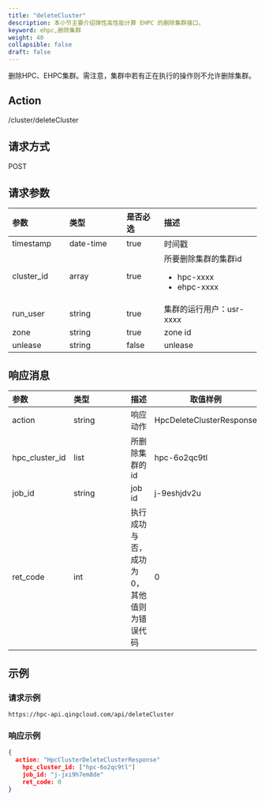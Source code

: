 ```yaml
---
title: "deleteCluster"
description: 本小节主要介绍弹性高性能计算 EHPC 的删除集群接口。 
keyword: ehpc,删除集群
weight: 40
collapsible: false
draft: false
---
```


删除HPC、EHPC集群。需注意，集群中若有正在执行的操作则不允许删除集群。

## Action

/cluster/deleteCluster

## 请求方式

POST

## 请求参数

| <span style="display:inline-block;width:100px">参数</span> | <span style="display:inline-block;width:100px">类型</span> | 是否必选 | 描述                                                         |
| :--------------------------------------------------------- | :--------------------------------------------------------- | :------- | :----------------------------------------------------------- |
| timestamp                                                  | date-time                                                  | true     | 时间戳                                                       |
| cluster_id                                                 | array                                                      | true     | 所要删除集群的集群id<ul><li>  hpc-xxxx</li><li>ehpc-xxxx</li></ul> |
| run_user                                                   | string                                                     | true     | 集群的运行用户：usr-xxxx                                     |
| zone                                                       | string                                                     | true     | zone id                                                      |
| unlease                                                    | string                                                     | false    | unlease                                                      |

## 响应消息

| <span style="display:inline-block;width:100px">参数</span> | <span style="display:inline-block;width:100px">类型</span> | 描述                                      | 取值样例                 |
| :--------------------------------------------------------- | :--------------------------------------------------------- | :---------------------------------------- | ------------------------ |
| action                                                     | string                                                     | 响应动作                                  | HpcDeleteClusterResponse |
| hpc_cluster_id                                             | list                                                       | 所删除集群的id                            | hpc-6o2qc9tl             |
| job_id                                                     | string                                                     | job id                                    | j-9eshjdv2u              |
| ret_code                                                   | int                                                        | 执行成功与否，成功为0，其他值则为错误代码 | 0                        |

## 示例

### 请求示例

```url
https://hpc-api.qingcloud.com/api/deleteCluster
```

### 响应示例

```json
{
  action: "HpcClusterDeleteClusterResponse"
	hpc_cluster_id: ["hpc-6o2qc9tl"]
	job_id: "j-jxi9h7em8de"
	ret_code: 0
}
```
